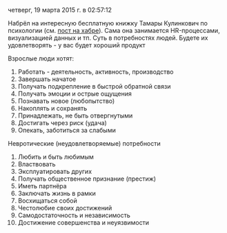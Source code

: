 четверг, 19 марта 2015 г. в 02:57:12

Набрёл на интересную бесплатную книжку Тамары Кулинкович по психологии (см. [пост на хабре](http://habrahabr.ru/post/165797/)). Сама она занимается HR-процессами, визуализацией данных и тп. Суть в потребностях людей. Будете их удовлетворять - у вас будет хороший продукт

Взрослые люди хотят:

1. Работать - деятельность, активность, производство
2. Завершать начатое
3. Получать подкрепление в быстрой обратной связи
4. Получать эмоции и острые ощущения
5. Познавать новое (любопытство)
6. Накоплять и сохранять
7. Принадлежать, не быть отвергнутыми
8. Достигать через риск (удача)
9. Опекать, заботиться за слабыми

Невротические (неудовлетворяемые) потребности

1. Любить и быть любимым
2. Властвовать
3. Эксплуатировать других
4. Получать общественное признание (престиж)
5. Иметь партнёра
6. Заключать жизнь в рамки
7. Восхищаться собой
8. Честолюбие своих достижений
9. Самодостаточность и независимость
10. Достижение совершенства и неуязвимости